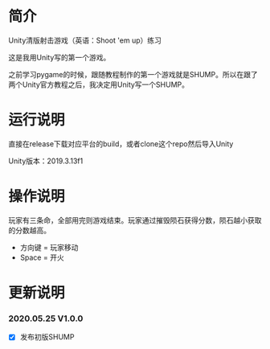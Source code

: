 # 简介
Unity清版射击游戏（英语：Shoot 'em up）练习

这是我用Unity写的第一个游戏。

之前学习pygame的时候，跟随教程制作的第一个游戏就是SHUMP。所以在跟了两个Unity官方教程之后，我决定用Unity写一个SHUMP。

# 运行说明

直接在release下载对应平台的build，或者clone这个repo然后导入Unity

Unity版本：2019.3.13f1

# 操作说明

玩家有三条命，全部用完则游戏结束。玩家通过摧毁陨石获得分数，陨石越小获取的分数越高。

* 方向键 = 玩家移动
* Space = 开火

# 更新说明

### 2020.05.25 V1.0.0

* [x] 发布初版SHUMP